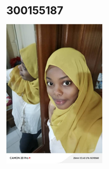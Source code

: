 # 300155187



<img src="Images/WhatsApp Image 2025-09-10 at 17.46.46.jpeg" alt="BELLA" width='50%' height='50%'> </img>
